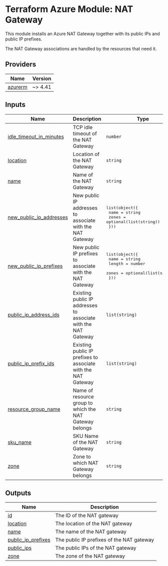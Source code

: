 <!-- BEGIN_TF_DOCS -->
# Terraform Azure Module: NAT Gateway

This module installs an Azure NAT Gateway together with its public IPs and public IP prefixes.

The NAT Gateway associations are handled by the resources that need it.

## Providers

| Name | Version |
|------|---------|
| <a name="provider_azurerm"></a> [azurerm](#provider\_azurerm) | ~> 4.41 |

## Inputs

| Name | Description | Type | Default | Required |
|------|-------------|------|---------|:--------:|
| <a name="input_idle_timeout_in_minutes"></a> [idle\_timeout\_in\_minutes](#input\_idle\_timeout\_in\_minutes) | TCP idle timeout of the NAT Gateway | `number` | `4` | no |
| <a name="input_location"></a> [location](#input\_location) | Location of the NAT Gateway | `string` | n/a | yes |
| <a name="input_name"></a> [name](#input\_name) | Name of the NAT Gateway | `string` | n/a | yes |
| <a name="input_new_public_ip_addresses"></a> [new\_public\_ip\_addresses](#input\_new\_public\_ip\_addresses) | New public IP addresses to associate with the NAT Gateway | <pre>list(object({<br/>    name  = string<br/>    zones = optional(list(string))<br/>  }))</pre> | `[]` | no |
| <a name="input_new_public_ip_prefixes"></a> [new\_public\_ip\_prefixes](#input\_new\_public\_ip\_prefixes) | New public IP prefixes to associate with the NAT Gateway | <pre>list(object({<br/>    name   = string<br/>    length = number<br/>    zones  = optional(list(string))<br/>  }))</pre> | `[]` | no |
| <a name="input_public_ip_address_ids"></a> [public\_ip\_address\_ids](#input\_public\_ip\_address\_ids) | Existing public IP addresses to associate with the NAT Gateway | `list(string)` | `[]` | no |
| <a name="input_public_ip_prefix_ids"></a> [public\_ip\_prefix\_ids](#input\_public\_ip\_prefix\_ids) | Existing public IP prefixes to associate with the NAT Gateway | `list(string)` | `[]` | no |
| <a name="input_resource_group_name"></a> [resource\_group\_name](#input\_resource\_group\_name) | Name of resource group to which the NAT Gateway belongs | `string` | n/a | yes |
| <a name="input_sku_name"></a> [sku\_name](#input\_sku\_name) | SKU Name of the NAT Gateway | `string` | `"Standard"` | no |
| <a name="input_zone"></a> [zone](#input\_zone) | Zone to which NAT Gateway belongs | `string` | `null` | no |

## Outputs

| Name | Description |
|------|-------------|
| <a name="output_id"></a> [id](#output\_id) | The ID of the NAT gateway |
| <a name="output_location"></a> [location](#output\_location) | The location of the NAT gateway |
| <a name="output_name"></a> [name](#output\_name) | The name of the NAT gateway |
| <a name="output_public_ip_prefixes"></a> [public\_ip\_prefixes](#output\_public\_ip\_prefixes) | The public IP prefixes of the NAT gateway |
| <a name="output_public_ips"></a> [public\_ips](#output\_public\_ips) | The public IPs of the NAT gateway |
| <a name="output_zone"></a> [zone](#output\_zone) | The zone of the NAT gateway |
<!-- END_TF_DOCS -->